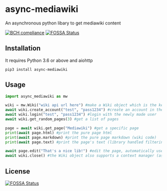 # async-mediawiki
An asynchronous python libary to get mediawiki content

[![BCH compliance](https://bettercodehub.com/edge/badge/Gelbpunkt/async-mediawiki?branch=master)](https://bettercodehub.com/)
[![FOSSA Status](https://app.fossa.io/api/projects/git%2Bgithub.com%2FGelbpunkt%2Fasync-mediawiki.svg?type=shield)](https://app.fossa.io/projects/git%2Bgithub.com%2FGelbpunkt%2Fasync-mediawiki?ref=badge_shield)

## Installation

It requires Python 3.6 or above and aiohttp

`pip3 install async-mediawiki`

## Usage
```python
import async_mediawiki as mw

wiki = mw.Wiki("wiki api url here") #make a Wiki object which is the key to the library
await wiki.create_account("test", "pass1234") #create an account in the wiki
await wiki.login("test", "pass1234") #login with the newly made user
await wiki.get_random_pages(3) #get a list of pages

page = await wiki.get_page("Mediawiki") #get a specific page
print(await page.html) #print the pure page html
print(await page.markdown) #print the pure page markdown (wiki code)
print(await page.text) #print the page's text (library handled filtering of the HTML)

await page.edit("That's a nice lib!") #edit the page, automatically uses the logged in user or anonymous
await wiki.close() #the Wiki object also supports a context manager (async with) to close automatically
```


## License
[![FOSSA Status](https://app.fossa.io/api/projects/git%2Bgithub.com%2FGelbpunkt%2Fasync-mediawiki.svg?type=large)](https://app.fossa.io/projects/git%2Bgithub.com%2FGelbpunkt%2Fasync-mediawiki?ref=badge_large)
